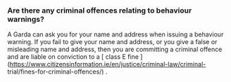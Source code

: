 ###  **Are there any criminal offences relating to behaviour warnings?**

A Garda can ask you for your name and address when issuing a behaviour
warning. If you fail to give your name and address, or you give a false or
misleading name and address, then you are committing a criminal offence and
are liable on conviction to a [ class E fine
](https://www.citizensinformation.ie/en/justice/criminal-law/criminal-
trial/fines-for-criminal-offences/) .
